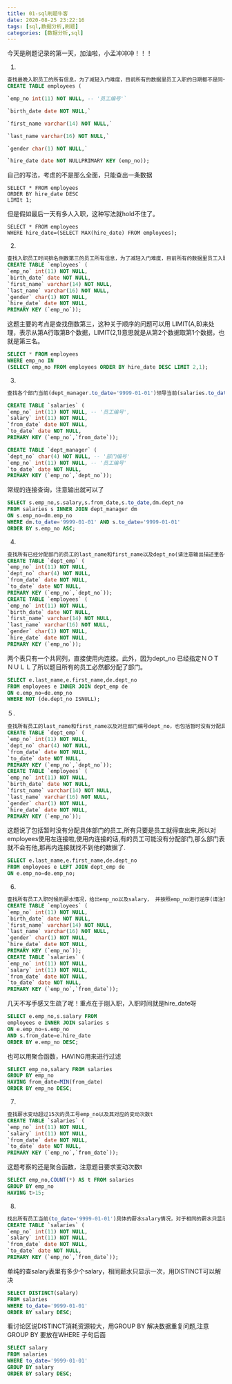 ```yaml
---
title: 01-sql刷题牛客
date: 2020-08-25 23:22:16
tags: [sql,数据分析,刷题]
categories: [数据分析,sql]
---
```


今天是刷题记录的第一天，加油啦，小孟冲冲冲！！！

1. 

```sql
查找最晚入职员工的所有信息，为了减轻入门难度，目前所有的数据里员工入职的日期都不是同一天(sqlite里面的注释为--,mysql为comment)
CREATE TABLE employees (

`emp_no int(11) NOT NULL, -- '员工编号'`

`birth_date date NOT NULL,`

`first_name varchar(14) NOT NULL,`

`last_name varchar(16) NOT NULL,`

`gender char(1) NOT NULL,`

`hire_date date NOT NULLPRIMARY KEY (emp_no));
```

自己的写法，考虑的不是那么全面，只能查出一条数据

```mysql
SELECT * FROM employees
ORDER BY hire_date DESC
LIMIt 1;
```

但是假如最后一天有多人入职，这种写法就hold不住了。

```mysql
SELECT * FROM employees
WHERE hire_date=(SELECT MAX(hire_date) FROM employees);
```

2.

```sql
查找入职员工时间排名倒数第三的员工所有信息，为了减轻入门难度，目前所有的数据里员工入职的日期都不是同一天
CREATE TABLE `employees` (
`emp_no` int(11) NOT NULL,
`birth_date` date NOT NULL,
`first_name` varchar(14) NOT NULL,
`last_name` varchar(16) NOT NULL,
`gender` char(1) NOT NULL,
`hire_date` date NOT NULL,
PRIMARY KEY (`emp_no`));
```

这题主要的考点是查找倒数第三，这种关于顺序的问题可以用 LIMIT(A,B)来处理，表示从第A行取第B个数据，LIMIT(2,1)意思就是从第2个数据取第1个数据，也就是第三名。

```sql
SELECT * FROM employees
WHERE emp_no IN
(SELECT emp_no FROM employees ORDER BY hire_date DESC LIMIT 2,1);
```

3.

```sql
查找各个部门当前(dept_manager.to_date='9999-01-01')领导当前(salaries.to_date='9999-01-01')薪水详情以及其对应部门编号dept_no(注:请以salaries表为主表进行查询，输出结果以salaries.emp_no升序排序，并且请注意输出结果里面dept_no列是最后一列)

CREATE TABLE `salaries` (
`emp_no` int(11) NOT NULL, -- '员工编号',
`salary` int(11) NOT NULL,
`from_date` date NOT NULL,
`to_date` date NOT NULL,
PRIMARY KEY (`emp_no`,`from_date`));

CREATE TABLE `dept_manager` (
`dept_no` char(4) NOT NULL, -- '部门编号'
`emp_no` int(11) NOT NULL, -- '员工编号'
`to_date` date NOT NULL,
PRIMARY KEY (`emp_no`,`dept_no`));
```

常规的连接查询，注意输出就可以了

```sql
SELECT s.emp_no,s.salary,s.from_date,s.to_date,dm.dept_no
FROM salaries s INNER JOIN dept_manager dm
ON s.emp_no=dm.emp_no
WHERE dm.to_date='9999-01-01' AND s.to_date='9999-01-01'
ORDER BY s.emp_no ASC;
```

4.

```sql
查找所有已经分配部门的员工的last_name和first_name以及dept_no(请注意输出描述里各个列的前后顺序)
CREATE TABLE `dept_emp` (
`emp_no` int(11) NOT NULL,
`dept_no` char(4) NOT NULL,
`from_date` date NOT NULL,
`to_date` date NOT NULL,
PRIMARY KEY (`emp_no`,`dept_no`));
CREATE TABLE `employees` (
`emp_no` int(11) NOT NULL,
`birth_date` date NOT NULL,
`first_name` varchar(14) NOT NULL,
`last_name` varchar(16) NOT NULL,
`gender` char(1) NOT NULL,
`hire_date` date NOT NULL,
PRIMARY KEY (`emp_no`));
```

两个表只有一个共同列，直接使用内连接。此外，因为dept_no 已经指定ＮＯＴ　ＮＵＬＬ了所以题目所有的员工必然都分配了部门。

```sql
SELECT e.last_name,e.first_name,de.dept_no
FROM employees e INNER JOIN dept_emp de
ON e.emp_no=de.emp_no
WHERE NOT (de.dept_no ISNULL);
```

５.

```sql
查找所有员工的last_name和first_name以及对应部门编号dept_no，也包括暂时没有分配具体部门的员工(请注意输出描述里各个列的前后顺序)
CREATE TABLE `dept_emp` (
`emp_no` int(11) NOT NULL,
`dept_no` char(4) NOT NULL,
`from_date` date NOT NULL,
`to_date` date NOT NULL,
PRIMARY KEY (`emp_no`,`dept_no`));
CREATE TABLE `employees` (
`emp_no` int(11) NOT NULL,
`birth_date` date NOT NULL,
`first_name` varchar(14) NOT NULL,
`last_name` varchar(16) NOT NULL,
`gender` char(1) NOT NULL,
`hire_date` date NOT NULL,
PRIMARY KEY (`emp_no`));
```

这题说了包括暂时没有分配具体部门的员工,所有只要是员工就得查出来,所以对employees使用左连接啦,使用内连接的话,有的员工可能没有分配部门,那么部门表就不会有他,那再内连接就找不到他的数据了.

```sql
SELECT e.last_name,e.first_name,de.dept_no
FROM employees e LEFT JOIN dept_emp de
ON e.emp_no=de.emp_no;
```

6.

```sql
查找所有员工入职时候的薪水情况，给出emp_no以及salary， 并按照emp_no进行逆序(请注意，一个员工可能有多次涨薪的情况)
CREATE TABLE `employees` (
`emp_no` int(11) NOT NULL,
`birth_date` date NOT NULL,
`first_name` varchar(14) NOT NULL,
`last_name` varchar(16) NOT NULL,
`gender` char(1) NOT NULL,
`hire_date` date NOT NULL,
PRIMARY KEY (`emp_no`));
CREATE TABLE `salaries` (
`emp_no` int(11) NOT NULL,
`salary` int(11) NOT NULL,
`from_date` date NOT NULL,
`to_date` date NOT NULL,
PRIMARY KEY (`emp_no`,`from_date`));
```

几天不写手感又生疏了呢！重点在于刚入职，入职时间就是hire_date呀

```sql
SELECT e.emp_no,s.salary FROM
employees e INNER JOIN salaries s
ON e.emp_no=s.emp_no
AND s.from_date=e.hire_date
ORDER BY e.emp_no DESC;
```

也可以用聚合函数，HAVING用来进行过滤

```sql
SELECT emp_no,salary FROM salaries
GROUP BY emp_no 
HAVING from_date=MIN(from_date)
ORDER BY emp_no DESC;
```

7.

```sql
查找薪水变动超过15次的员工号emp_no以及其对应的变动次数t
CREATE TABLE `salaries` (
`emp_no` int(11) NOT NULL,
`salary` int(11) NOT NULL,
`from_date` date NOT NULL,
`to_date` date NOT NULL,
PRIMARY KEY (`emp_no`,`from_date`));
```

这题考察的还是聚合函数，注意题目要求变动次数t

```sql
SELECT emp_no,COUNT(*) AS t FROM salaries
GROUP BY emp_no
HAVING t>15;
```

8.

```sql
找出所有员工当前(to_date='9999-01-01')具体的薪水salary情况，对于相同的薪水只显示一次,并按照逆序显示
CREATE TABLE `salaries` (
`emp_no` int(11) NOT NULL,
`salary` int(11) NOT NULL,
`from_date` date NOT NULL,
`to_date` date NOT NULL,
PRIMARY KEY (`emp_no`,`from_date`));
```

单纯的查salary表里有多少个salary，相同薪水只显示一次，用DISTINCT可以解决

```sql
SELECT DISTINCT(salary)
FROM salaries
WHERE to_date='9999-01-01'
ORDER BY salary DESC;
```

看讨论区说DISTINCT消耗资源较大，用GROUP BY 解决数据重复问题,注意GROUP BY 要放在WHERE 子句后面

```sql
SELECT salary
FROM salaries
WHERE to_date='9999-01-01'
GROUP BY salary
ORDER BY salary DESC;
```

